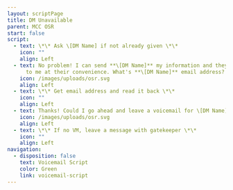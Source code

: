 ```yaml
---
layout: scriptPage
title: DM Unavailable
parent: MCC OSR
start: false
script:
  - text: \*\* Ask \[DM Name] if not already given \*\*
    icon: ""
    align: Left
  - text: No problem! I can send **\[DM Name]** my information and they can get back
      to me at their convenience. What's **\[DM Name]** email address?
    icon: /images/uploads/osr.svg
    align: Left
  - text: \*\* Get email address and read it back \*\*
    icon: ""
    align: Left
  - text: Thanks! Could I go ahead and leave a voicemail for \[DM Name]?
    icon: /images/uploads/osr.svg
    align: Left
  - text: \*\* If no VM, leave a message with gatekeeper \*\*
    icon: ""
    align: Left
navigation:
  - disposition: false
    text: Voicemail Script
    color: Green
    link: voicemail-script
---
```

